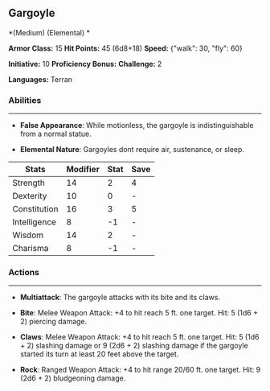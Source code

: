 ## Gargoyle
*(Medium) (Elemental) *

**Armor Class:** 15
**Hit Points:** 45 (6d8+18)
**Speed:** {"walk": 30, "fly": 60}

**Initiative:** 10
**Proficiency Bonus:**
**Challenge:** 2

**Languages:** Terran

### Abilities
 --- 
- **False Appearance**: While motionless, the gargoyle is indistinguishable from a normal statue.

- **Elemental Nature**: Gargoyles dont require air, sustenance, or sleep.



| Stats | Modifier | Stat | Save
| ---- | ---- | ---- | ---- |
| Strength | 14 | 2 | 4 |
| Dexterity | 10 | 0 | - |
| Constitution | 16 | 3 | 5 |
| Intelligence | 8 | -1 | - |
| Wisdom | 14 | 2 | - |
| Charisma | 8 | -1 | - |

### Actions
 --- 
- **Multiattack**: The gargoyle attacks with its bite and its claws.

- **Bite**: Melee Weapon Attack: +4 to hit  reach 5 ft.  one target. Hit: 5 (1d6 + 2) piercing damage.

- **Claws**: Melee Weapon Attack: +4 to hit  reach 5 ft.  one target. Hit: 5 (1d6 + 2) slashing damage  or 9 (2d6 + 2) slashing damage if the gargoyle started its turn at least 20 feet above the target.

- **Rock**: Ranged Weapon Attack: +4 to hit  range 20/60 ft.  one target. Hit: 9 (2d6 + 2) bludgeoning damage.


